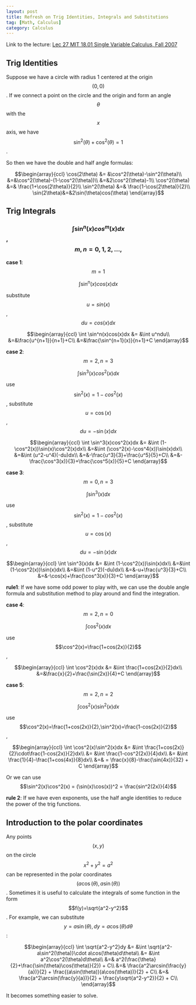 ```yaml
---
layout: post
title: Refresh on Trig Identities, Integrals and Substitutions
tag: [Math, Calculus]
category: Calculus
---
```


Link to the lecture: [Lec 27 MIT 18.01 Single Variable Calculus, Fall 2007](https://www.youtube.com/watch?v=Bv9kVDcj7yo&index=24&list=PL590CCC2BC5AF3BC1)

## Trig Identities

Suppose we have a circle with radius 1 centered at the origin $$(0,0)$$. If we connect a point on the circle and the origin and form an angle $$\theta$$ with the $$x$$ axis, we have $$\sin^2(\theta)+\cos^2(\theta)=1$$.

So then we have the double and half angle formulas:

$$\begin{array}{ccl}
\cos(2\theta) &= &\cos^2(\theta)-\sin^2(\theta)\\
&=&\cos^2(\theta)-(1-\cos^2(\theta))\\
&=&2\cos^2(\theta)-1\\
\cos^2(\theta) &=& \frac{1+\cos(2\theta)}{2}\\
\sin^2(\theta) &=& \frac{1-\cos(2\theta)}{2}\\
\sin(2\theta)&=&2\sin(\theta)cos(\theta)
\end{array}$$

## Trig Integrals
### $$\int \sin^n(x)cos^m(x)dx$$, $$m,n=0,1,2,...,$$

**case 1**: $$m=1$$

$$\int \sin^n(x)cos(x)dx$$

substitute $$u=sin(x)$$, $$du = cos(x)dx$$

$$\begin{array}{ccl}
\int \sin^n(x)cos(x)dx &= &\int u^ndu\\
&=&\frac{u^{n+1}}{n+1}+C\\
&=&\frac{\sin^{n+1}(x)}{n+1}+C
\end{array}$$

**case 2**: $$m=2, n=3$$

$$\int \sin^3(x)cos^2(x)dx$$

use $$\sin^2(x)=1-cos^2(x)$$, substitute $$u=\cos(x)$$, $$du=-\sin(x)dx$$

$$\begin{array}{ccl}
\int \sin^3(x)cos^2(x)dx &= &\int (1-\cos^2(x))\sin(x)\cos^2(x)dx\\
&=&\int (\cos^2(x)-\cos^4(x))\sin(x)dx\\
&=&\int (u^2-u^4)(-du)dx\\
&=&-\frac{u^3}{3}+\frac{u^5}{5}+C\\
&=&-\frac{\cos^3(x)}{3}+\frac{\cos^5(x)}{5}+C
\end{array}$$

**case 3**: $$m=0, n=3$$

$$\int \sin^3(x)dx$$

use $$\sin^2(x)=1-cos^2(x)$$, substitute $$u=\cos(x)$$, $$du=-\sin(x)dx$$

$$\begin{array}{ccl}
\int \sin^3(x)dx &= &\int (1-\cos^2(x))\sin(x)dx\\
&=&\int (1-\cos^2(x))\sin(x)dx\\
&=&\int (1-u^2)(-du)dx\\
&=&-u+\frac{u^3}{3}+C\\
&=&-\cos(x)+\frac{\cos^3(x)}{3}+C
\end{array}$$

**rule1**: If we have some odd power to play with, we can use the double angle formula and substitution method to play around and find the integration.

**case 4**: $$m=2,n=0$$

$$\int \cos^2(x)dx$$

use $$\cos^2(x)=\frac{1+cos(2x)}{2}$$,

$$\begin{array}{ccl}
\int \cos^2(x)dx &= &\int \frac{1+cos(2x)}{2}dx\\
&=&\frac{x}{2}+\frac{\sin(2x)}{4}+C
\end{array}$$

**case 5**: $$m=2,n=2$$

$$\int \cos^2(x)\sin^2(x)dx$$

use $$\cos^2(x)=\frac{1+cos(2x)}{2},\sin^2(x)=\frac{1-cos(2x)}{2}$$,

$$\begin{array}{ccl}
\int \cos^2(x)\sin^2(x)dx &= &\int \frac{1+cos(2x)}{2}\cdot\frac{1-cos(2x)}{2}dx\\
&= &\int \frac{1-cos^2(2x)}{4}dx\\
&= &\int \frac{1}{4}-\frac{1+cos(4x)}{8}dx\\
&=& = \frac{x}{8}-\frac{\sin(4x)}{32} + C
\end{array}$$

Or we can use $$\sin^2(x)\cos^2(x) = (\sin(x)\cos(x))^2 = \frac{sin^2(2x)}{4}$$

**rule 2**: If we have even exponents, use the half angle identities to reduce the power of the trig functions.

## Introduction to the polar coordinates

Any points $$(x,y)$$ on the circle $$x^2+y^2=a^2$$ can be represented in the polar coordinates $$(a\cos(\theta),a\sin(\theta))$$. Sometimes it is useful to calculate the integrals of some function in the form $$f(y)=\sqrt{a^2-y^2}$$. For example, we can substitute $$y=a\sin(\theta), dy=a\cos(\theta)d\theta$$:

$$\begin{array}{ccl}
\int \sqrt{a^2-y^2}dy &= &\int \sqrt{a^2-a\sin^2(\theta)}\cdot a\cos(\theta)d\theta\\
&= &\int a^2\cos^2(\theta)d\theta\\
&=& a^2(\frac{\theta}{2}+\frac{\sin(\theta)\cos(\theta)}{2}) + C\\
&=& \frac{a^2\arcsin(\frac{y}{a})}{2} + \frac{(a\sin(\theta))(a\cos(\theta))}{2} + C\\
&=& \frac{a^2\arcsin(\frac{y}{a})}{2} + \frac{y\sqrt{a^2-y^2}}{2} + C\\
\end{array}$$

It becomes something easier to solve.
